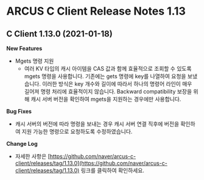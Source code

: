 # ARCUS C Client Release Notes 1.13

## C Client 1.13.0 (2021-01-18)
**New Features**

- Mgets 명령 지원
  - 여러 KV 타입의 캐시 아이템을 CAS 값과 함께 효율적으로 조회할 수 있도록 mgets 명령을 사용합니다. 기존에는 gets 명령에 key를 나열하여 요청을 보냈습니다. 
    이러한 방식은 key 개수와 길이에 따라서 하나의 명령어 라인이 매우 길어져 명령 처리에 효율적이지 않습니다. Backward compatibility 보장을 위해 캐시 서버 버전을 확인하여 mgets을 지원하는 경우에만 사용합니다.

**Bug Fixes**

- 캐시 서버의 버전에 따라 명령을 보내는 경우 캐시 서버 연결 직후에 버전을 확인하여 지원 가능한 명령으로 요청하도록 수정하였습니다.

**Change Log**

- 자세한 사항은 [https://github.com/naver/arcus-c-client/releases/tag/1.13.0](https://github.com/naver/arcus-c-client/releases/tag/1.13.0) 링크를 클릭하여 확인하세요.
